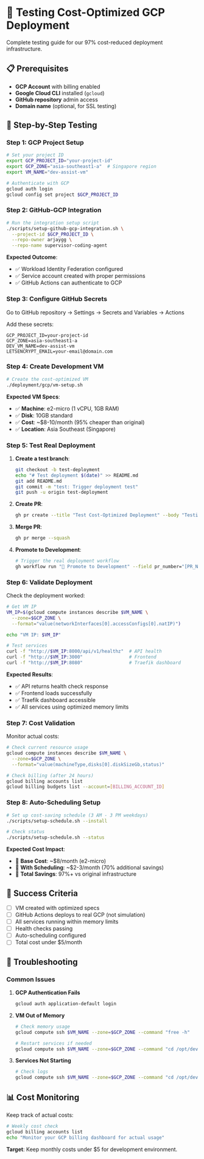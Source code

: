 # 🧪 Testing Cost-Optimized GCP Deployment

Complete testing guide for our 97% cost-reduced deployment infrastructure.

## 📋 Prerequisites

- **GCP Account** with billing enabled
- **Google Cloud CLI** installed (`gcloud`)
- **GitHub repository** admin access
- **Domain name** (optional, for SSL testing)

## 🚀 Step-by-Step Testing

### Step 1: GCP Project Setup

```bash
# Set your project ID
export GCP_PROJECT_ID="your-project-id"
export GCP_ZONE="asia-southeast1-a"  # Singapore region
export VM_NAME="dev-assist-vm"

# Authenticate with GCP
gcloud auth login
gcloud config set project $GCP_PROJECT_ID
```

### Step 2: GitHub-GCP Integration

```bash
# Run the integration setup script
./scripts/setup-github-gcp-integration.sh \
  --project-id $GCP_PROJECT_ID \
  --repo-owner arjaygg \
  --repo-name supervisor-coding-agent
```

**Expected Outcome**: 
- ✅ Workload Identity Federation configured
- ✅ Service account created with proper permissions
- ✅ GitHub Actions can authenticate to GCP

### Step 3: Configure GitHub Secrets

Go to GitHub repository → Settings → Secrets and Variables → Actions

Add these secrets:
```
GCP_PROJECT_ID=your-project-id
GCP_ZONE=asia-southeast1-a
DEV_VM_NAME=dev-assist-vm
LETSENCRYPT_EMAIL=your-email@domain.com
```

### Step 4: Create Development VM

```bash
# Create the cost-optimized VM
./deployment/gcp/vm-setup.sh
```

**Expected VM Specs**:
- ✅ **Machine**: e2-micro (1 vCPU, 1GB RAM)
- ✅ **Disk**: 10GB standard
- ✅ **Cost**: ~$8-10/month (95% cheaper than original)
- ✅ **Location**: Asia Southeast (Singapore)

### Step 5: Test Real Deployment

1. **Create a test branch**:
   ```bash
   git checkout -b test-deployment
   echo "# Test deployment $(date)" >> README.md
   git add README.md
   git commit -m "test: Trigger deployment test"
   git push -u origin test-deployment
   ```

2. **Create PR**:
   ```bash
   gh pr create --title "Test Cost-Optimized Deployment" --body "Testing our 97% cost-reduced GCP deployment infrastructure"
   ```

3. **Merge PR**:
   ```bash
   gh pr merge --squash
   ```

4. **Promote to Development**:
   ```bash
   # Trigger the real deployment workflow
   gh workflow run "🚀 Promote to Development" --field pr_number="[PR_NUMBER]"
   ```

### Step 6: Validate Deployment

Check the deployment worked:

```bash
# Get VM IP
VM_IP=$(gcloud compute instances describe $VM_NAME \
  --zone=$GCP_ZONE \
  --format="value(networkInterfaces[0].accessConfigs[0].natIP)")

echo "VM IP: $VM_IP"

# Test services
curl -f "http://$VM_IP:8000/api/v1/healthz"  # API health
curl -f "http://$VM_IP:3000"                 # Frontend
curl -f "http://$VM_IP:8080"                 # Traefik dashboard
```

**Expected Results**:
- ✅ API returns health check response
- ✅ Frontend loads successfully  
- ✅ Traefik dashboard accessible
- ✅ All services using optimized memory limits

### Step 7: Cost Validation

Monitor actual costs:

```bash
# Check current resource usage
gcloud compute instances describe $VM_NAME \
  --zone=$GCP_ZONE \
  --format="value(machineType,disks[0].diskSizeGb,status)"

# Check billing (after 24 hours)
gcloud billing accounts list
gcloud billing budgets list --account=[BILLING_ACCOUNT_ID]
```

### Step 8: Auto-Scheduling Setup

```bash
# Set up cost-saving schedule (3 AM - 3 PM weekdays)
./scripts/setup-schedule.sh --install

# Check status
./scripts/setup-schedule.sh --status
```

**Expected Cost Impact**:
- 🎯 **Base Cost**: ~$8/month (e2-micro)
- 🎯 **With Scheduling**: ~$2-3/month (70% additional savings)
- 🎯 **Total Savings**: 97%+ vs original infrastructure

## 🎯 Success Criteria

- [ ] VM created with optimized specs
- [ ] GitHub Actions deploys to real GCP (not simulation)
- [ ] All services running within memory limits
- [ ] Health checks passing
- [ ] Auto-scheduling configured
- [ ] Total cost under $5/month

## 🐛 Troubleshooting

### Common Issues

1. **GCP Authentication Fails**
   ```bash
   gcloud auth application-default login
   ```

2. **VM Out of Memory**
   ```bash
   # Check memory usage
   gcloud compute ssh $VM_NAME --zone=$GCP_ZONE --command "free -h"
   
   # Restart services if needed
   gcloud compute ssh $VM_NAME --zone=$GCP_ZONE --command "cd /opt/dev-assist && docker-compose restart"
   ```

3. **Services Not Starting**
   ```bash
   # Check logs
   gcloud compute ssh $VM_NAME --zone=$GCP_ZONE --command "cd /opt/dev-assist && docker-compose logs"
   ```

## 📊 Cost Monitoring

Keep track of actual costs:

```bash
# Weekly cost check
gcloud billing accounts list
echo "Monitor your GCP billing dashboard for actual usage"
```

**Target**: Keep monthly costs under $5 for development environment.